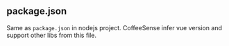 ## package.json

Same as `package.json` in nodejs project.
CoffeeSense infer vue version and support other libs from this file.
